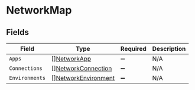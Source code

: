 # NetworkMap


## Fields

| Field                                                             | Type                                                              | Required                                                          | Description                                                       |
| ----------------------------------------------------------------- | ----------------------------------------------------------------- | ----------------------------------------------------------------- | ----------------------------------------------------------------- |
| `Apps`                                                            | [][NetworkApp](../../models/shared/networkapp.md)                 | :heavy_minus_sign:                                                | N/A                                                               |
| `Connections`                                                     | [][NetworkConnection](../../models/shared/networkconnection.md)   | :heavy_minus_sign:                                                | N/A                                                               |
| `Environments`                                                    | [][NetworkEnvironment](../../models/shared/networkenvironment.md) | :heavy_minus_sign:                                                | N/A                                                               |